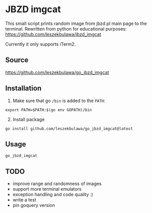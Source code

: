 # JBZD imgcat
This small script prints random image from jbzd.pl main page to the terminal.
Rewritten from python for educational purposes: https://github.com/leszekbulawa/jbzd_imgcat

Currently it only supports iTerm2.

## Source
https://github.com/leszekbulawa/go_jbzd_imgcat

## Installation
1. Make sure that go `/bin` is added to the `PATH`:

`export PATH=$PATH:$(go env GOPATH)/bin`

2. Install package

`go install github.com/leszekbulawa/go_jbzd_imgcat@latest`

## Usage
`go_jbzd_imgcat`

## TODO
- improve range and randomness of images
- support more terminal emulators
- exception handling and code quality :)
- write a test
- pin goquery version
